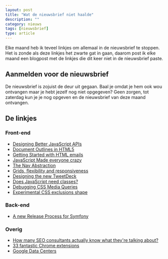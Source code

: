 ```yaml
---
layout: post
title: "Wat de nieuwsbrief niet haalde"
description: ""
category: nieuws
tags: [nieuwsbrief]
type: article
---
```

Elke maand heb ik teveel linkjes om allemaal in de nieuwsbrief te stoppen. Het
is zonde als deze linkjes het zwarte gat in gaan, daarom post ik elke maand een
blogpost met de linkjes die dit keer niet in de nieuwsbrief paste.

<!--more-->

## Aanmelden voor de nieuwsbrief

De nieuwsbrief is zojuist de deur uit gegaan. Baal je omdat je hem ook wou
ontvangen maar je hebt jezelf nog niet opgegeven? Geen zorgen, tot zaterdag kun
je je nog opgeven en de nieuwsbrief van deze maand ontvangen.

## De linkjes

### Front-end

 - [Designing Better JavaScript APIs](http://coding.smashingmagazine.com/2012/10/09/designing-javascript-apis-usability/)
 - [Document Outlines in HTML5](http://html5doctor.com/outlines/)
 - [Getting Started with HTML emails](http://net.tutsplus.com/tutorials/html-css-techniques/getting-started-with-html-emails/)
 - [JavaScript Made everyone crazy](http://webreflection.blogspot.co.uk/2012/10/javascript-made-everyone-crazy.html)
 - [The Nav Abstraction](http://csswizardry.com/2011/09/the-nav-abstraction/)
 - [Grids, flexibility and responsiveness](http://laurakalbag.com/grids-flexibility-and-responsiveness/)
 - [Designing the new TweetDeck](http://tweetdeck.posterous.com/designing-the-new-tweetdeck)
 - [Does JavaScript need classes?](http://www.nczonline.net/blog/2012/10/16/does-javascript-need-classes/)
 - [Debugging CSS Media Queries](http://johanbrook.com/design/css/debugging-css-media-queries/)
 - [Experimental CSS exclusions shape](http://hansmuller-webkit.blogspot.nl/2012/10/experimental-css-exclusions-shape.html)

### Back-end

 - [A new Release Process for Symfony](http://symfony.com/blog/a-new-release-process-for-symfony)

### Overig

 - [How many SEO consultants actually know what they're talking about?](http://www.seomoz.org/blog/how-many-seo-consultants-actually-know-what-theyre-talking-about)
 - [33 fantastic Chrome extensions](http://www.netmagazine.com/features/33-fantastic-chrome-extensions)
 - [Google Data Centers](http://www.google.com/about/datacenters/)
